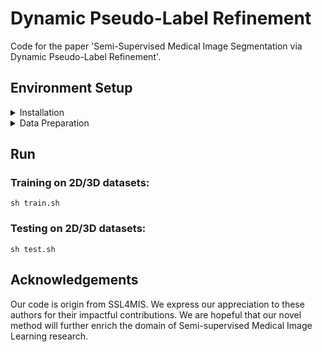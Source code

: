 # Dynamic Pseudo-Label Refinement

Code for the paper 'Semi-Supervised Medical Image Segmentation via Dynamic Pseudo-Label Refinement'.

## Environment Setup

<details>
<summary>Installation</summary>


1. Clone the repo

```sh
git clone https://github.com/lluyay/DPLR.git
cd DPLR
```

2. Install some important required packages

```
pip install -r requirements.txt
```

</details>

<details>
<summary>Data Preparation</summary>


Download the processed data and put the data in `../data/BraTS2019` or `../data/ACDC`, please read and follow the [README](https://github.com/Luoxd1996/SSL4MIS/tree/master/data/).

</details>

## Run

### Training on 2D/3D datasets:

```
sh train.sh
```

### Testing on 2D/3D datasets:

```
sh test.sh
```

## Acknowledgements

Our code is origin from SSL4MIS. We express our appreciation to these authors for their impactful contributions. We are hopeful that our novel method will further enrich the domain of Semi-supervised Medical Image Learning research.